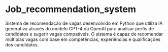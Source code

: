 # Job_recommendation_system
Sistema de recomendação de vagas desenvolvido em Python que utiliza IA generativa através do modelo GPT-4 da OpenAI para analisar perfis de candidatos e sugerir vagas compatíveis. O sistema é capaz de recomendar múltiplas vagas com base em competências, experiências e qualificações dos candidatos.

